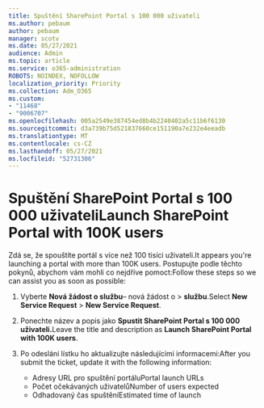 ```yaml
---
title: Spuštění SharePoint Portal s 100 000 uživateli
ms.author: pebaum
author: pebaum
manager: scotv
ms.date: 05/27/2021
audience: Admin
ms.topic: article
ms.service: o365-administration
ROBOTS: NOINDEX, NOFOLLOW
localization_priority: Priority
ms.collection: Adm_O365
ms.custom:
- "11468"
- "9006707"
ms.openlocfilehash: 005a2549e387454ed8b4b2240402a5c11b6f6130
ms.sourcegitcommit: d3a739b75d521837660ce151190a7e232e4eeadb
ms.translationtype: MT
ms.contentlocale: cs-CZ
ms.lasthandoff: 05/27/2021
ms.locfileid: "52731306"
---
```

# <a name="launch-sharepoint-portal-with-100k-users"></a><span data-ttu-id="a9f8e-102">Spuštění SharePoint Portal s 100 000 uživateli</span><span class="sxs-lookup"><span data-stu-id="a9f8e-102">Launch SharePoint Portal with 100K users</span></span>

<span data-ttu-id="a9f8e-103">Zdá se, že spouštíte portál s více než 100 tisíci uživateli.</span><span class="sxs-lookup"><span data-stu-id="a9f8e-103">It appears you're launching a portal with more than 100K users.</span></span> <span data-ttu-id="a9f8e-104">Postupujte podle těchto pokynů, abychom vám mohli co nejdříve pomoct:</span><span class="sxs-lookup"><span data-stu-id="a9f8e-104">Follow these steps so we can assist you as soon as possible:</span></span>

1. <span data-ttu-id="a9f8e-105">Vyberte **Nová žádost o službu**– nová žádost o  >  **službu**.</span><span class="sxs-lookup"><span data-stu-id="a9f8e-105">Select **New Service Request** > **New Service Request**.</span></span>

1. <span data-ttu-id="a9f8e-106">Ponechte název a popis jako **Spustit SharePoint Portal s 100 000 uživateli.**</span><span class="sxs-lookup"><span data-stu-id="a9f8e-106">Leave the title and description as **Launch SharePoint Portal with 100K users**.</span></span>

1. <span data-ttu-id="a9f8e-107">Po odeslání lístku ho aktualizujte následujícími informacemi:</span><span class="sxs-lookup"><span data-stu-id="a9f8e-107">After you submit the ticket, update it with the following information:</span></span>

    - <span data-ttu-id="a9f8e-108">Adresy URL pro spuštění portálu</span><span class="sxs-lookup"><span data-stu-id="a9f8e-108">Portal launch URLs</span></span> 
    - <span data-ttu-id="a9f8e-109">Počet očekávaných uživatelů</span><span class="sxs-lookup"><span data-stu-id="a9f8e-109">Number of users expected</span></span> 
    - <span data-ttu-id="a9f8e-110">Odhadovaný čas spuštění</span><span class="sxs-lookup"><span data-stu-id="a9f8e-110">Estimated time of launch</span></span> 
